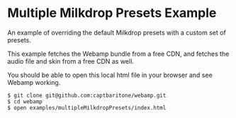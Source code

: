 # Multiple Milkdrop Presets Example

An example of overriding the default Milkdrop presets with a custom set of presets.

This example fetches the Webamp bundle from a free CDN, and fetches the audio file and skin from a free CDN as well.

You should be able to open this local html file in your browser and see Webamp working.

```
$ git clone git@github.com:captbaritone/webamp.git
$ cd webamp
$ open examples/multipleMilkdropPresets/index.html
```
